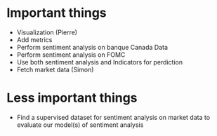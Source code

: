 # Important things
 - Visualization (Pierre)
 - Add metrics
 - Perform sentiment analysis on banque Canada Data
 - Perform sentiment analysis on FOMC
 - Use both sentiment analysis and Indicators for perdiction
 - Fetch market data (Simon)

# Less important things
 - Find a supervised dataset for sentiment analysis on market data to evaluate our model(s) of sentiment analysis
